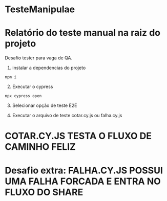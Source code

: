# TesteManipulae
# Relatório do teste manual na raiz do projeto

Desafio tester para vaga de QA.

1. instalar a dependencias do projeto
```
npm i
```

2. Executar o cypress
 
```
npx cypress open
```


3. Selecionar opção de teste E2E

4. Executar o arquivo de teste cotar.cy.js ou falha.cy.js

# COTAR.CY.JS TESTA O FLUXO DE CAMINHO FELIZ
# Desafio extra: FALHA.CY.JS POSSUI UMA FALHA FORCADA E ENTRA NO FLUXO DO SHARE 

